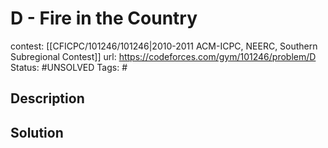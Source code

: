 # D - Fire in the Country

contest: [[CFICPC/101246/101246|2010-2011 ACM-ICPC, NEERC, Southern Subregional Contest]]
url: https://codeforces.com/gym/101246/problem/D
Status: #UNSOLVED
Tags: #

## Description

## Solution

